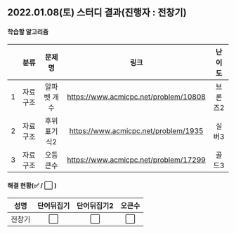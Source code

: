 ## 2022.01.08(토) 스터디 결과(진행자 : 전창기)

#### 학습할 알고리즘

|      |   분류   |    문제명    |                 링크                  | 난이도  |
| :--: | :------: | :----------: | :-----------------------------------: | :-----: |
|  1   | 자료구조 | 알파벳 개수  | https://www.acmicpc.net/problem/10808 | 브론즈2 |
|  2   | 자료구조 | 후위 표기식2 | https://www.acmicpc.net/problem/1935  |  실버3  |
|  3   | 자료구조 |   오등큰수   | https://www.acmicpc.net/problem/17299 |  골드3  |



#### 해결 현황(:white_check_mark: / :white_large_square:  )

|  성명  |      단어뒤집기      |     단어뒤집기2      |        오큰수        |
| :----: | :------------------: | :------------------: | :------------------: |
| 전창기 | :white_large_square: | :white_large_square: | :white_large_square: |

